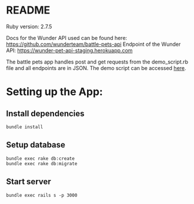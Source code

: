 # README

Ruby version: 2.7.5

Docs for the Wunder API used can be found here: https://github.com/wunderteam/battle-pets-api
Endpoint of the Wunder API: https://wunder-pet-api-staging.herokuapp.com

The battle pets app handles post and get requests from the demo_script.rb file and all endpoints are in JSON. The demo script can be accessed [here](https://github.com/wunderteam/battle-pets-arena/archive/master.zip).

# Setting up the App:

  ## Install dependencies
  ````bundle install````

  ## Setup database
  ````bundle exec rake db:create````<br/>
  ````bundle exec rake db:migrate````

  ## Start server
  ````bundle exec rails s -p 3000````
